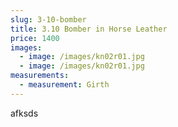 ```yaml
---
slug: 3-10-bomber
title: 3.10 Bomber in Horse Leather
price: 1400
images:
  - image: /images/kn02r01.jpg
  - image: /images/kn02r01.jpg
measurements:
  - measurement: Girth
---
```

afksds